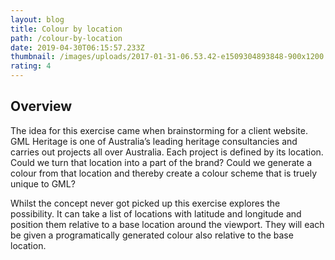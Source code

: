 ```yaml
---
layout: blog
title: Colour by location
path: /colour-by-location
date: 2019-04-30T06:15:57.233Z
thumbnail: /images/uploads/2017-01-31-06.53.42-e1509304893848-900x1200.jpg
rating: 4
---
```

## Overview

The idea for this exercise came when brainstorming for a client website. GML Heritage is one of Australia’s leading heritage consultancies and carries out projects all over Australia. Each project is defined by its location. Could we turn that location into a part of the brand? Could we generate a colour from that location and thereby create a colour scheme that is truely unique to GML?

Whilst the concept never got picked up this exercise explores the possibility. It can take a list of locations with latitude and longitude and position them relative to a base location around the viewport. They will each be given a programatically generated colour also relative to the base location.
